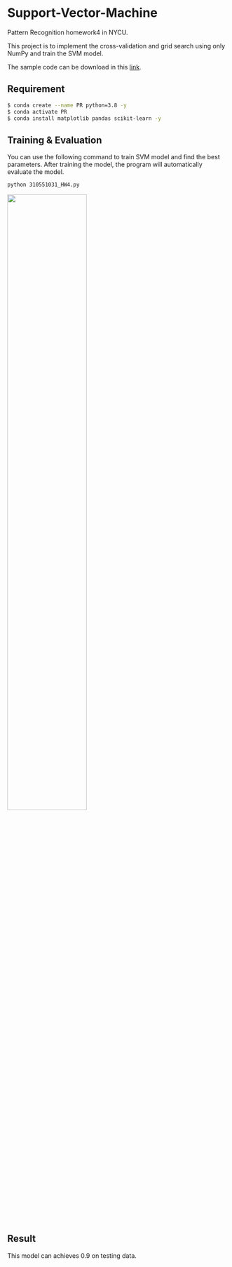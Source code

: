 # Support-Vector-Machine
Pattern Recognition homework4 in NYCU.  

This project is to implement the cross-validation and grid search using only NumPy and train the SVM model.

The sample code can be download in this [link](https://github.com/NCTU-VRDL/CS_AT0828/tree/main/HW4).

## Requirement
```bash
$ conda create --name PR python=3.8 -y
$ conda activate PR
$ conda install matplotlib pandas scikit-learn -y
```

## Training & Evaluation
You can use the following command to train SVM model and find the best parameters. After training the model, the program will automatically evaluate the model.

```bash
python 310551031_HW4.py
```

<p float="left">
  <img src="https://user-images.githubusercontent.com/44439517/174540562-80b546b5-0e07-458b-9968-3aa822a81884.png" width="60%" height="60%"/>
</p>

## Result
This model can achieves 0.9 on testing data.
